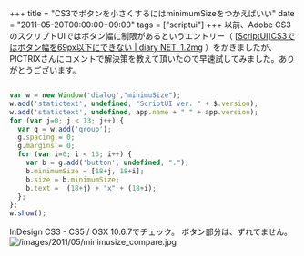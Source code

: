+++
title = "CS3でボタンを小さくするにはminimumSizeをつかえばいい"
date = "2011-05-20T00:00:00+09:00"
tags = ["scriptui"]
+++
以前、Adobe CS3のスクリプトUIではボタン幅に制限があるというエントリー（ [[ScriptUI]CS3ではボタン幅を69px以下にできない | diary NET. 1.2mg](http://www.milligramme.cc/wp/archives/3088#respond) ）をかきましたが、
PICTRIXさんにコメントで解決策を教えて頂いたので早速試してみました。ありがとうございます。

```js

var w = new Window('dialog',"minimuSize");
w.add('statictext', undefined, "ScriptUI ver. " + $.version);
w.add('statictext', undefined, app.name + " " + app.version);
for (var j=0; j < 13; j++) {
  var g = w.add('group');
  g.spacing = 0;
  g.margins = 0;
  for (var i=0; i < 13; i++) {
    var b = g.add('button', undefined, ".");
    b.minimumSize = [18+j, 18+i];
    b.size = b.minimumSize;
    b.text =  (18+j) + "x" + (18+i);
  };
};
w.show();
```
InDesign CS3 - CS5 / OSX 10.6.7でチェック。
ボタン部分は、ずれてません。
![/images/2011/05/minimusize_compare.jpg](/images/2011/05/minimusize_compare.jpg)
